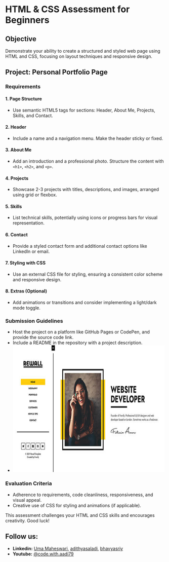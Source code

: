 
# HTML & CSS Assessment for Beginners

## Objective
Demonstrate your ability to create a structured and styled web page using HTML and CSS, focusing on layout techniques and responsive design.

## Project: Personal Portfolio Page

### Requirements

#### 1. Page Structure
- Use semantic HTML5 tags for sections: Header, About Me, Projects, Skills, and Contact.

#### 2. Header
- Include a name and a navigation menu. Make the header sticky or fixed.

#### 3. About Me
- Add an introduction and a professional photo. Structure the content with `<h1>`, `<h2>`, and `<p>`.

#### 4. Projects
- Showcase 2-3 projects with titles, descriptions, and images, arranged using grid or flexbox.

#### 5. Skills
- List technical skills, potentially using icons or progress bars for visual representation.

#### 6. Contact
- Provide a styled contact form and additional contact options like LinkedIn or email.

#### 7. Styling with CSS
- Use an external CSS file for styling, ensuring a consistent color scheme and responsive design.

#### 8. Extras (Optional)
- Add animations or transitions and consider implementing a light/dark mode toggle.

### Submission Guidelines
- Host the project on a platform like GitHub Pages or CodePen, and provide the source code link.
- Include a README in the repository with a project description.
- <center><img src="https://github.com/adithyasai/100daysofcodingchallenge/blob/week2/images/week2_ss7.jpeg" width="800" height="400"></center>
### Evaluation Criteria
- Adherence to requirements, code cleanliness, responsiveness, and visual appeal.
- Creative use of CSS for styling and animations (if applicable).

This assessment challenges your HTML and CSS skills and encourages creativity. Good luck!

## Follow us:

- **Linkedin:** [Uma Maheswari](https://www.linkedin.com/in/uma-maheswari-090b25267/), [adithyasaladi](https://www.linkedin.com/in/adithyasaladi/), [bhavyasriy](https://www.linkedin.com/in/bhavyasriy/)
- **Youtube:** [@code.with.aadi79](https://www.youtube.com/@Code.with.aadi79)
